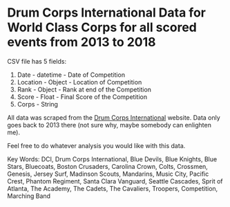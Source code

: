 # Drum Corps International Data for World Class Corps for all scored events from 2013 to 2018

CSV file has 5 fields:
1. Date - datetime - Date of Competition
2. Location - Object - Location of Competition
3. Rank - Object - Rank at end of the Competition
4. Score - Float - Final Score of the Competition
5. Corps - String

All data was scraped from the [Drum Corps International](https://www.dci.org/) website.  Data only goes back to 2013 there (not sure why, maybe somebody can enlighten me).

Feel free to do whatever analysis you would like with this data.

Key Words: DCI, Drum Corps International, Blue Devils, Blue Knights, Blue Stars, Bluecoats, Boston Crusaders, Carolina Crown, Colts, Crossmen, Genesis, Jersey Surf, Madinson Scouts, Mandarins, Music City, Pacific Crest, Phantom Regiment, Santa Clara Vanguard, Seattle Cascades, Sprit of Atlanta, The Academy, The Cadets, The Cavaliers, Troopers, Competition, Marching Band
